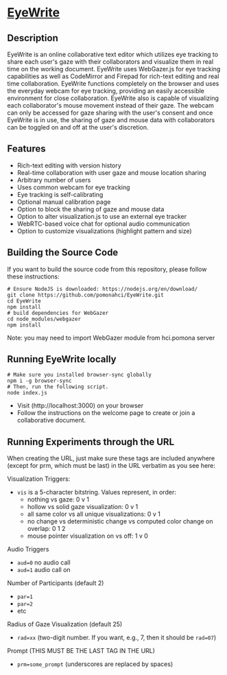 # [EyeWrite](https://hci.pomona.edu/EyeWrite)

## Description

EyeWrite is an online collaborative text editor which utilizes eye tracking to share each user's gaze with their collaborators and visualize them in real time on the working document. EyeWrite uses WebGazer.js for eye tracking capabilities as well as CodeMirror and Firepad for rich-text editing and real time collaboration. EyeWrite functions completely on the browser and uses the everyday webcam for eye tracking, providing an easily accessible environment for close collaboration. EyeWrite also is capable of visualizing each collaborator's mouse movement instead of their gaze. The webcam can only be accessed for gaze sharing with the user's consent and once EyeWrite is in use, the sharing of gaze and mouse data with collaborators can be toggled on and off at the user's discretion.

## Features

* Rich-text editing with version history
* Real-time collaboration with user gaze and mouse location sharing
* Arbitrary number of users
* Uses common webcam for eye tracking
* Eye tracking is self-calibrating
* Optional manual calibration page
* Option to block the sharing of gaze and mouse data
* Option to alter visualization.js to use an external eye tracker 
* WebRTC-based voice chat for optional audio communication
* Option to customize visualizations (highlight pattern and size)

## Building the Source Code

If you want to build the source code from this repository, please follow these instructions:

    # Ensure NodeJS is downloaded: https://nodejs.org/en/download/
    git clone https://github.com/pomonahci/EyeWrite.git
    cd EyeWrite
    npm install
    # build dependencies for WebGazer
    cd node_modules/webgazer
    npm install

Note: you may need to import WebGazer module from hci.pomona server

## Running EyeWrite locally

    # Make sure you installed browser-sync globally
    npm i -g browser-sync
    # Then, run the following script.
    node index.js

* Visit (http://localhost:3000) on your browser
* Follow the instructions on the welcome page to create or join a collaborative document.

## Running Experiments through the URL
When creating the URL, just make sure these tags are included anywhere (except for prm, which must be last) in the URL verbatim as you see here:

Visualization Triggers:
- `vis` is a 5-character bitstring. Values represent, in order:
    - nothing vs gaze: 0 v 1
    - hollow vs solid gaze visualization: 0 v 1
    - all same color vs all unique visualizations: 0 v 1
    - no change vs deterministic change vs computed color change on overlap: 0 1 2
    - mouse pointer visualization on vs off: 1 v 0
 
Audio Triggers
- `aud=0` no audio call
- `aud=1` audio call on

Number of Participants (default 2)
- `par=1` 
- `par=2`
- etc

Radius of Gaze Visualization (default 25)
- `rad=xx` (two-digit number. If you want, e.g., 7, then it should be `rad=07`)

Prompt (THIS MUST BE THE LAST TAG IN THE URL)
- `prm=some_prompt` (underscores are replaced by spaces)
